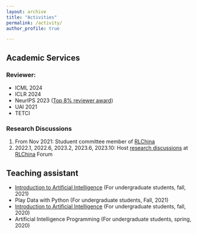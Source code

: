 ```yaml
---
layout: archive
title: "Activities"
permalink: /activity/
author_profile: true

---
```


## Academic Services

### Reviewer:
- ICML 2024
- ICLR 2024
- NeurIPS 2023 ([Top 8% reviewer award](https://nips.cc/Conferences/2023/ProgramCommittee))
- UAI 2021
- TETCI

### Research Discussions
1. From Nov 2021: Studuent committee member of <a href="http://rlchina.org/">RLChina</a>
2. 2022.1, 2022.6, 2023.2, 2023.6, 2023.10: Host [research discussions](http://rlchina.org/topic/301) at [RLChina](http://rlchina.org/) Forum



## Teaching assistant

<ul>
    <li><a href="http://www.lamda.nju.edu.cn/IntroAI/">Introduction to Artificial Intelligence</a> (For undergraduate students, fall, 2021)</li>
    <li>Play Data with Python (For undergraduate students, Fall, 2021)</li>
    <li><a href="http://www.lamda.nju.edu.cn/IntroAI/">Introduction to Artificial Intelligence</a> (For undergraduate students, fall, 2020)</li>
    <li>Artificial Intelligence Programming (For undergraduate students, spring, 2020) <br></li>
</ul>